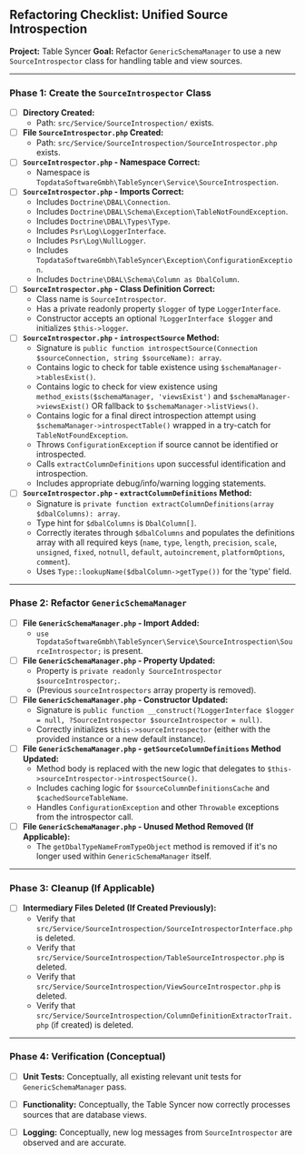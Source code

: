 ## Refactoring Checklist: Unified Source Introspection

**Project:** Table Syncer
**Goal:** Refactor `GenericSchemaManager` to use a new `SourceIntrospector` class for handling table and view sources.

---

### Phase 1: Create the `SourceIntrospector` Class

*   [ ] **Directory Created:**
    *   Path: `src/Service/SourceIntrospection/` exists.
*   [ ] **File `SourceIntrospector.php` Created:**
    *   Path: `src/Service/SourceIntrospection/SourceIntrospector.php` exists.
*   [ ] **`SourceIntrospector.php` - Namespace Correct:**
    *   Namespace is `TopdataSoftwareGmbh\TableSyncer\Service\SourceIntrospection`.
*   [ ] **`SourceIntrospector.php` - Imports Correct:**
    *   Includes `Doctrine\DBAL\Connection`.
    *   Includes `Doctrine\DBAL\Schema\Exception\TableNotFoundException`.
    *   Includes `Doctrine\DBAL\Types\Type`.
    *   Includes `Psr\Log\LoggerInterface`.
    *   Includes `Psr\Log\NullLogger`.
    *   Includes `TopdataSoftwareGmbh\TableSyncer\Exception\ConfigurationException`.
    *   Includes `Doctrine\DBAL\Schema\Column as DbalColumn`.
*   [ ] **`SourceIntrospector.php` - Class Definition Correct:**
    *   Class name is `SourceIntrospector`.
    *   Has a private readonly property `$logger` of type `LoggerInterface`.
    *   Constructor accepts an optional `?LoggerInterface $logger` and initializes `$this->logger`.
*   [ ] **`SourceIntrospector.php` - `introspectSource` Method:**
    *   Signature is `public function introspectSource(Connection $sourceConnection, string $sourceName): array`.
    *   Contains logic to check for table existence using `$schemaManager->tablesExist()`.
    *   Contains logic to check for view existence using `method_exists($schemaManager, 'viewsExist')` and `$schemaManager->viewsExist()` OR fallback to `$schemaManager->listViews()`.
    *   Contains logic for a final direct introspection attempt using `$schemaManager->introspectTable()` wrapped in a try-catch for `TableNotFoundException`.
    *   Throws `ConfigurationException` if source cannot be identified or introspected.
    *   Calls `extractColumnDefinitions` upon successful identification and introspection.
    *   Includes appropriate debug/info/warning logging statements.
*   [ ] **`SourceIntrospector.php` - `extractColumnDefinitions` Method:**
    *   Signature is `private function extractColumnDefinitions(array $dbalColumns): array`.
    *   Type hint for `$dbalColumns` is `DbalColumn[]`.
    *   Correctly iterates through `$dbalColumns` and populates the definitions array with all required keys (`name`, `type`, `length`, `precision`, `scale`, `unsigned`, `fixed`, `notnull`, `default`, `autoincrement`, `platformOptions`, `comment`).
    *   Uses `Type::lookupName($dbalColumn->getType())` for the 'type' field.

---

### Phase 2: Refactor `GenericSchemaManager`

*   [ ] **File `GenericSchemaManager.php` - Import Added:**
    *   `use TopdataSoftwareGmbh\TableSyncer\Service\SourceIntrospection\SourceIntrospector;` is present.
*   [ ] **File `GenericSchemaManager.php` - Property Updated:**
    *   Property is `private readonly SourceIntrospector $sourceIntrospector;`.
    *   (Previous `sourceIntrospectors` array property is removed).
*   [ ] **File `GenericSchemaManager.php` - Constructor Updated:**
    *   Signature is `public function __construct(?LoggerInterface $logger = null, ?SourceIntrospector $sourceIntrospector = null)`.
    *   Correctly initializes `$this->sourceIntrospector` (either with the provided instance or a new default instance).
*   [ ] **File `GenericSchemaManager.php` - `getSourceColumnDefinitions` Method Updated:**
    *   Method body is replaced with the new logic that delegates to `$this->sourceIntrospector->introspectSource()`.
    *   Includes caching logic for `$sourceColumnDefinitionsCache` and `$cachedSourceTableName`.
    *   Handles `ConfigurationException` and other `Throwable` exceptions from the introspector call.
*   [ ] **File `GenericSchemaManager.php` - Unused Method Removed (If Applicable):**
    *   The `getDbalTypeNameFromTypeObject` method is removed if it's no longer used within `GenericSchemaManager` itself.

---

### Phase 3: Cleanup (If Applicable)

*   [ ] **Intermediary Files Deleted (If Created Previously):**
    *   Verify that `src/Service/SourceIntrospection/SourceIntrospectorInterface.php` is deleted.
    *   Verify that `src/Service/SourceIntrospection/TableSourceIntrospector.php` is deleted.
    *   Verify that `src/Service/SourceIntrospection/ViewSourceIntrospector.php` is deleted.
    *   Verify that `src/Service/SourceIntrospection/ColumnDefinitionExtractorTrait.php` (if created) is deleted.

---

### Phase 4: Verification (Conceptual)

*   [ ] **Unit Tests:** Conceptually, all existing relevant unit tests for `GenericSchemaManager` pass.
*   [ ] **Functionality:** Conceptually, the Table Syncer now correctly processes sources that are database views.
*   [ ] **Logging:** Conceptually, new log messages from `SourceIntrospector` are observed and are accurate.

